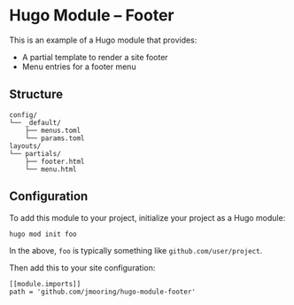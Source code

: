 # Hugo Module &ndash; Footer

This is an example of a Hugo module that provides:

- A partial template to render a site footer
- Menu entries for a footer menu

## Structure

```text
config/
└── _default/
    ├── menus.toml
    └── params.toml
layouts/
└── partials/
    ├── footer.html
    └── menu.html
```

## Configuration

To add this module to your project, initialize your project as a Hugo module:

```text
hugo mod init foo
```

In the above, `foo` is typically something like `github.com/user/project`.

Then add this to your site configuration:

```text
[[module.imports]]
path = 'github.com/jmooring/hugo-module-footer'
```
